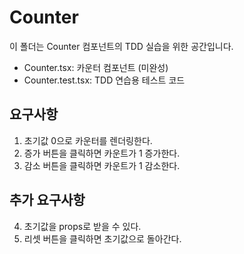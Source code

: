 # Counter

이 폴더는 Counter 컴포넌트의 TDD 실습을 위한 공간입니다.

- Counter.tsx: 카운터 컴포넌트 (미완성)
- Counter.test.tsx: TDD 연습용 테스트 코드

## 요구사항

1. 초기값 0으로 카운터를 렌더링한다.
2. 증가 버튼을 클릭하면 카운트가 1 증가한다.
3. 감소 버튼을 클릭하면 카운트가 1 감소한다.

## 추가 요구사항

4. 초기값을 props로 받을 수 있다.
5. 리셋 버튼을 클릭하면 초기값으로 돌아간다.
